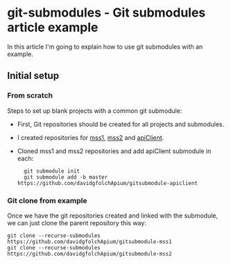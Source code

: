 # git-submodules - Git submodules article example

In this article I'm going to explain how to use git submodules with an example.

## Initial setup

### From scratch

Steps to set up blank projects with a common git submodule:
- First, Git repositories should be created for all projects and submodules.
- I created repositories for 
  [mss1](https://github.com/davidgfolchApium/gitsubmodule-mss1), 
  [mss2](https://github.com/davidgfolchApium/gitsubmodule-mss2) and 
  [apiClient](https://github.com/davidgfolchApium/gitsubmodule-apiclient).
- Cloned mss1 and mss2 repositories and add apiClient submodule in each:

        git submodule init
        git submodule add -b master https://github.com/davidgfolchApium/gitsubmodule-apiclient

### Git clone from example

Once we have the git repositories created and linked with the submodule, we can just clone the parent repository this way:

    git clone --recurse-submodules https://github.com/davidgfolchApium/gitsubmodule-mss1
    git clone --recurse-submodules https://github.com/davidgfolchApium/gitsubmodule-mss2
